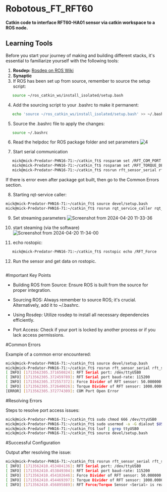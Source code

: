 # Robotous_FT_RFT60

**Catkin code to interface RFT60-HA01 sensor via catkin workspace to a ROS node.**

## Learning Tools

Before you start your journey of making and building different stacks, it's essential to familiarize yourself with the following tools:

1. **Rosdep:** [Rosdep on ROS Wiki](http://wiki.ros.org/rosdep)
2. **Synaptic**
3. If ROS has been set up from source, remember to source the setup script:
```bash
   source ~/ros_catkin_ws/install_isolated/setup.bash
```

4. Add the sourcing script to your .bashrc to make it permanent:
```bash
   echo 'source ~/ros_catkin_ws/install_isolated/setup.bash' >> ~/.bashrc
```

5. Source the .bashrc file to apply the changes:
```bash
   source ~/.bashrc
```
6. Read the helpdoc for ROS package folder and set parameters
   ![4](https://github.com/ami6643432/Robotous_FT_RFT60/assets/23532442/2a6a2857-46b1-47af-bd86-934eae6d6481)
   
   
7. Start serial communication
```bash
   mick@mick-Predator-PHN16-71:~/catkin_ft$ rosparam set /RFT_COM_PORT /dev/ttyUSB0
   mick@mick-Predator-PHN16-71:~/catkin_ft$ rosparam set /RFT_TORQUE_DEVIDER 1000
   mick@mick-Predator-PHN16-71:~/catkin_ft$ rosrun rft_sensor_serial rft_sensor_serial
```
If there is error even after package got built, then go to the Common Errors section.

8. Starting rqt-service caller:
```bash
mick@mick-Predator-PHN16-71:~/catkin_ft$ source devel/setup.bash 
mick@mick-Predator-PHN16-71:~/catkin_ft$ rosrun rqt_service_caller rqt_service_caller
```

9.  Set streaming parameters
    ![Screenshot from 2024-04-20 11-33-36](https://github.com/ami6643432/Robotous_FT_RFT60/assets/23532442/7980707c-c1c0-497d-802e-81e05abae64c)

10. start steaming (via the software)
    ![Screenshot from 2024-04-20 11-34-00](https://github.com/ami6643432/Robotous_FT_RFT60/assets/23532442/07e5568d-1202-4119-aa32-8b3a5b0df637)


11. echo rostopic:
```bash
   mick@mick-Predator-PHN16-71:~/catkin_ft$ rostopic echo /RFT_Force
```

12. Run the sensor and get data on rostopic.
 ```bash

```

#Important Key Points

*  Building ROS from Source: Ensure ROS is built from the source for proper integration.

*  Sourcing ROS: Always remember to source ROS; it's crucial. Alternatively, add it to ~/.bashrc.

*  Using Rosdep: Utilize rosdep to install all necessary dependencies efficiently.

*  Port Access: Check if your port is locked by another process or if you lack access permissions.

#Common Errors

Example of a common error encountered:

```bash
mick@mick-Predator-PHN16-71:~/catkin_ft$ source devel/setup.bash
mick@mick-Predator-PHN16-71:~/catkin_ft$ rosrun rft_sensor_serial rft_sensor_serial
[ INFO] [1713562305.371650824]: RFT Serial port: /dev/ttyUSB0
[ INFO] [1713562305.372459789]: RFT Serial port baud-rate: 115200
[ INFO] [1713562305.372557372]: Force Divider of RFT sensor: 50.000000
[ INFO] [1713562305.372640026]: Torque Divider of RFT sensor: 1000.000000
[ERROR] [1713562305.372774309]: COM Port Open Error
```

#Resolving Errors

Steps to resolve port access issues:
```bash
mick@mick-Predator-PHN16-71:~/catkin_ft$ sudo chmod 666 /dev/ttyUSB0
mick@mick-Predator-PHN16-71:~/catkin_ft$ sudo usermod -a -G dialout $USER
mick@mick-Predator-PHN16-71:~/catkin_ft$ lsof | grep ttyUSB0
mick@mick-Predator-PHN16-71:~/catkin_ft$ source devel/setup.bash
```

#Successful Configuration

Output after resolving the issue:
```bash
mick@mick-Predator-PHN16-71:~/catkin_ft$ rosrun rft_sensor_serial rft_sensor_serial
[ INFO] [1713562410.453484136]: RFT Serial port: /dev/ttyUSB0
[ INFO] [1713562410.453849304]: RFT Serial port baud-rate: 115200
[ INFO] [1713562410.454102646]: Force Divider of RFT sensor: 50.000000
[ INFO] [1713562410.454469397]: Torque Divider of RFT sensor: 1000.000000
[ INFO] [1713562410.456895889]: RFT Force/Torque Sensor <Serial> is ready!!!!
```

#
